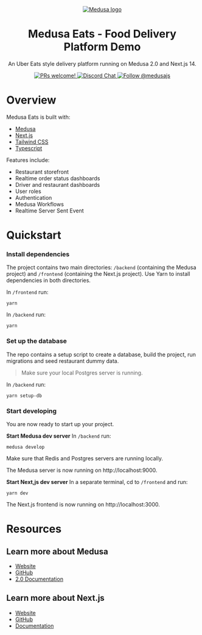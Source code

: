 <p align="center">
  <a href="https://www.medusajs.com">
  <picture>
    <source media="(prefers-color-scheme: dark)" srcset="https://user-images.githubusercontent.com/59018053/229103275-b5e482bb-4601-46e6-8142-244f531cebdb.svg">
    <source media="(prefers-color-scheme: light)" srcset="https://user-images.githubusercontent.com/59018053/229103726-e5b529a3-9b3f-4970-8a1f-c6af37f087bf.svg">
    <img alt="Medusa logo" src="https://user-images.githubusercontent.com/59018053/229103726-e5b529a3-9b3f-4970-8a1f-c6af37f087bf.svg">
    </picture>
  </a>
</p>

<h1 align="center">
  Medusa Eats - Food Delivery Platform Demo
</h1>

<p align="center">
An Uber Eats style delivery platform running on Medusa 2.0 and Next.js 14.</p>

<p align="center">
  <a href="https://github.com/medusajs/medusa/blob/master/CONTRIBUTING.md">
    <img src="https://img.shields.io/badge/PRs-welcome-brightgreen.svg?style=flat" alt="PRs welcome!" />
  </a>
  <a href="https://discord.gg/xpCwq3Kfn8">
    <img src="https://img.shields.io/badge/chat-on%20discord-7289DA.svg" alt="Discord Chat" />
  </a>
  <a href="https://twitter.com/intent/follow?screen_name=medusajs">
    <img src="https://img.shields.io/twitter/follow/medusajs.svg?label=Follow%20@medusajs" alt="Follow @medusajs" />
  </a>
</p>

# Overview

Medusa Eats is built with:

- [Medusa](https://medusajs.com/)
- [Next.js](https://nextjs.org/)
- [Tailwind CSS](https://tailwindcss.com/)
- [Typescript](https://www.typescriptlang.org/)


Features include:

- Restaurant storefront
- Realtime order status dashboards
- Driver and restaurant dashboards
- User roles
- Authentication
- Medusa Workflows
- Realtime Server Sent Event

# Quickstart

### Install dependencies

The project contains two main directories: `/backend` (containing the Medusa project) and `/frontend` (containing the Next.js project). 
Use Yarn to install dependencies in both directories.

In `/frontend` run:
```shell
yarn
```

In `/backend` run: 
```shell
yarn
```

### Set up the database

The repo contains a setup script to create a database, build the project, run migrations and seed restaurant dummy data.

> Make sure your local Postgres server is running.

In `/backend` run: 
```shell
yarn setup-db
```

### Start developing

You are now ready to start up your project.

**Start Medusa dev server**
In `/backend` run: 
```shell
medusa develop
```

Make sure that Redis and Postgres servers are running locally.

The Medusa server is now running on http://localhost:9000.

**Start Next,js dev server**
In a separate terminal, cd to `/frontend` and run:
```shell
yarn dev
```

The Next.js frontend is now running on http://localhost:3000.

# Resources

## Learn more about Medusa

- [Website](https://www.medusajs.com/)
- [GitHub](https://github.com/medusajs)
- [2.0 Documentation](https://docs.medusajs.com/v2)

## Learn more about Next.js

- [Website](https://nextjs.org/)
- [GitHub](https://github.com/vercel/next.js)
- [Documentation](https://nextjs.org/docs)
